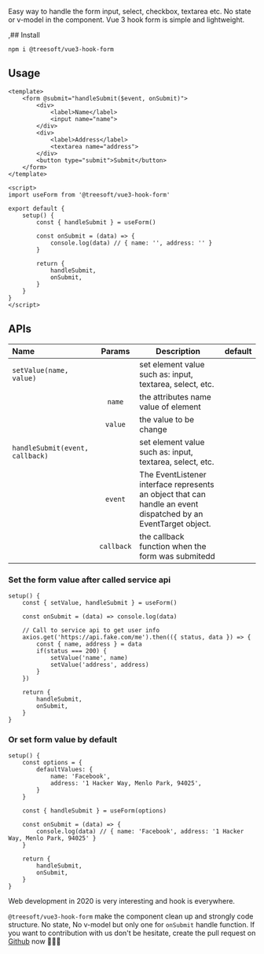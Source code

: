 Easy way to handle the form input, select, checkbox, textarea etc. No state or v-model in the component. Vue 3 hook form is simple and lightweight.

,## Install

```
npm i @treesoft/vue3-hook-form
```

## Usage

```
<template>
    <form @submit="handleSubmit($event, onSubmit)">
        <div>
            <label>Name</label>
            <input name="name">
        </div>
        <div>
            <label>Address</label>
            <textarea name="address">
        </div>
        <button type="submit">Submit</button>
    </form>
</template>

<script>
import useForm from '@treesoft/vue3-hook-form'

export default {
    setup() {
        const { handleSubmit } = useForm()

        const onSubmit = (data) => {
            console.log(data) // { name: '', address: '' }
        }

        return {
            handleSubmit,
            onSubmit,
        }
    }
}
</script>
```

## APIs

| Name                                    | Params                | Description    | default    |
| :---------------------------------------|:-------------------:|----------------|:-----------|
| `setValue(name, value)`                 |                     | set element value such as: input, textarea, select, etc.
|                                         | `name`              | the attributes name value of element
|                                         | `value`             | the value to be change
| `handleSubmit(event, callback)`         |                     | set element value such as: input, textarea, select, etc.
|                                         | `event`             | The EventListener interface represents an object that can handle an event dispatched by an EventTarget object.
|                                         | `callback`          | the callback function when the form was submitedd

### Set the form value after called service api

```
setup() {
    const { setValue, handleSubmit } = useForm()

    const onSubmit = (data) => console.log(data)

    // Call to service api to get user info
    axios.get('https://api.fake.com/me').then(({ status, data }) => {
        const { name, address } = data
        if(status === 200) {
            setValue('name', name)
            setValue('address', address)
        }
    })

    return {
        handleSubmit,
        onSubmit,
    }
}
```

### Or set form value by default

```
setup() {
    const options = {
        defaultValues: {
            name: 'Facebook',
            address: '1 Hacker Way, Menlo Park, 94025',
        }
    }

    const { handleSubmit } = useForm(options)

    const onSubmit = (data) => {
        console.log(data) // { name: 'Facebook', address: '1 Hacker Way, Menlo Park, 94025' }
    }

    return {
        handleSubmit,
        onSubmit,
    }
}
```

Web development in 2020 is very interesting and hook is everywhere. 

`@treesoft/vue3-hook-form` make the component clean up and strongly code structure. No state, No v-model but only one for `onSubmit` handle function. If you want to contribution with us don't be hesitate, create the pull request on [Github](https://github.com/apichaikub/vue3-hook-form) now 🚀🚀🚀